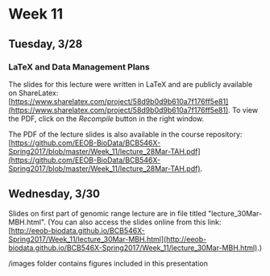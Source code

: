 # Week 11

## Tuesday, 3/28

### LaTeX and Data Management Plans

The slides for this lecture were written in LaTeX and are publicly available on ShareLatex: [https://www.sharelatex.com/project/58d9b0d9b610a7f176ff5e81](https://www.sharelatex.com/project/58d9b0d9b610a7f176ff5e81).
To view the PDF, click on the _Recompile_ button in the right window.

The PDF of the lecture slides is also available in the course repository: [https://github.com/EEOB-BioData/BCB546X-Spring2017/blob/master/Week_11/lecture_28Mar-TAH.pdf](https://github.com/EEOB-BioData/BCB546X-Spring2017/blob/master/Week_11/lecture_28Mar-TAH.pdf).

## Wednesday, 3/30

Slides on first part of genomic range lecture are in file titled "lecture_30Mar-MBH.html". (You can also access the slides online from this link: [http://eeob-biodata.github.io/BCB546X-Spring2017/Week_11/lecture_30Mar-MBH.html](http://eeob-biodata.github.io/BCB546X-Spring2017/Week_11/lecture_30Mar-MBH.html).)

/images folder contains figures included in this presentation
